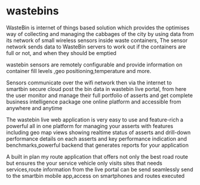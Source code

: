 # wastebins

WasteBin is internet of things based solution which provides the optimises way of collecting and managing the cabbages of the city by using data from its network of small wireless sensors inside waste containers, The sensor network sends data to WasteBin servers to work out if the containers are full or not, and when they should be emptied

wastebin sensors are remotely configurable and provide information on container fill levels ,geo positioning,temperature and more.

Sensors communicate over the wifi network then via the internet to smartbin secure cloud post the bin data in wastebin live portal, from here the user monitor and manage their full portfolio of asserts and get complete business intelligence package one online platform and accessible from anywhere and anytime

The wastebin live web application is very easy to use and feature-rich a powerful all in one platform for managing your asserts with features including geo map views showing realtime status of asserts and drill-down performance details on each asserts and key performance indication and benchmarks,powerful backend that generates reports for your application

A built in plan my route application that offers not only the best road route but ensures the your service vehicle only visits sites that needs services,route information from the live portal can be send seamlessly send to the smartbin mobile app,access on smartphones and routes executed
